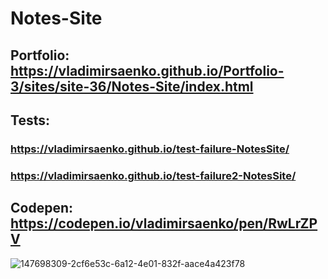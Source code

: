 # Notes-Site

## Portfolio: https://vladimirsaenko.github.io/Portfolio-3/sites/site-36/Notes-Site/index.html

## Tests: 
### https://vladimirsaenko.github.io/test-failure-NotesSite/ 
### https://vladimirsaenko.github.io/test-failure2-NotesSite/

## Codepen: https://codepen.io/vladimirsaenko/pen/RwLrZPV

![147698309-2cf6e53c-6a12-4e01-832f-aace4a423f78](https://user-images.githubusercontent.com/56477695/147837718-a2df554e-8ea8-4b2b-ac2d-be982d9345a8.jpg)

